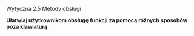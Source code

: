 Wytyczna 2.5 Metody obsługi

**Ułatwiaj użytkownikom obsługę funkcji za pomocą różnych sposobów poza klawiaturą.**
